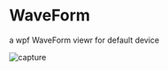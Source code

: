 # WaveForm
a wpf WaveForm viewr for default device


![capture](https://cloud.githubusercontent.com/assets/18024882/25062628/3412a6e2-2202-11e7-8e71-9f9d61fe8238.PNG)
